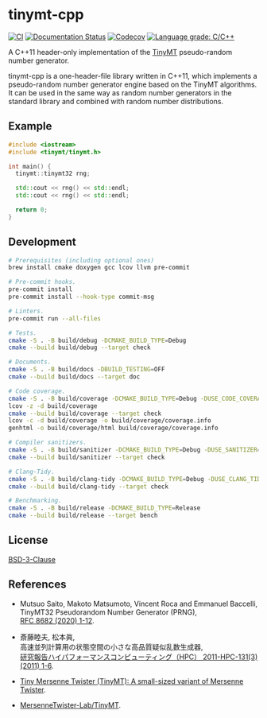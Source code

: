 tinymt-cpp
==========

[![CI](https://github.com/tueda/tinymt-cpp/workflows/CI/badge.svg?branch=master)](https://github.com/tueda/tinymt-cpp/actions?query=branch%3Amaster)
[![Documentation Status](https://readthedocs.org/projects/tinymt-cpp/badge/?version=latest)](https://tinymt-cpp.readthedocs.io/en/latest/?badge=latest)
[![Codecov](https://codecov.io/gh/tueda/tinymt-cpp/branch/master/graph/badge.svg)](https://codecov.io/gh/tueda/tinymt-cpp/branch/master)
[![Language grade: C/C++](https://img.shields.io/lgtm/grade/cpp/g/tueda/tinymt-cpp.svg?logo=lgtm&logoWidth=18)](https://lgtm.com/projects/g/tueda/tinymt-cpp/context:cpp)

A C++11 header-only implementation of the
[TinyMT](http://www.math.sci.hiroshima-u.ac.jp/~m-mat/MT/TINYMT/index.html)
pseudo-random number generator.


tinymt-cpp is a one-header-file library written in C++11, which implements
a pseudo-random number generator engine based on the TinyMT algorithms. It can
be used in the same way as random number generators in the standard library and
combined with random number distributions.


Example
-------

```cpp
#include <iostream>
#include <tinymt/tinymt.h>

int main() {
  tinymt::tinymt32 rng;

  std::cout << rng() << std::endl;
  std::cout << rng() << std::endl;

  return 0;
}
```


Development
-----------

```bash
# Prerequisites (including optional ones)
brew install cmake doxygen gcc lcov llvm pre-commit

# Pre-commit hooks.
pre-commit install
pre-commit install --hook-type commit-msg

# Linters.
pre-commit run --all-files

# Tests.
cmake -S . -B build/debug -DCMAKE_BUILD_TYPE=Debug
cmake --build build/debug --target check

# Documents.
cmake -S . -B build/docs -DBUILD_TESTING=OFF
cmake --build build/docs --target doc

# Code coverage.
cmake -S . -B build/coverage -DCMAKE_BUILD_TYPE=Debug -DUSE_CODE_COVERAGE=ON
lcov -z -d build/coverage
cmake --build build/coverage --target check
lcov -c -d build/coverage -o build/coverage/coverage.info
genhtml -o build/coverage/html build/coverage/coverage.info

# Compiler sanitizers.
cmake -S . -B build/sanitizer -DCMAKE_BUILD_TYPE=Debug -DUSE_SANITIZER=ON
cmake --build build/sanitizer --target check

# Clang-Tidy.
cmake -S . -B build/clang-tidy -DCMAKE_BUILD_TYPE=Debug -DUSE_CLANG_TIDY=ON
cmake --build build/clang-tidy --target check

# Benchmarking.
cmake -S . -B build/release -DCMAKE_BUILD_TYPE=Release
cmake --build build/release --target bench
```


License
-------

[BSD-3-Clause](https://github.com/tueda/tinymt-cpp/blob/master/LICENSE)


References
----------

- Mutsuo Saito, Makoto Matsumoto, Vincent Roca and Emmanuel Baccelli,  
  TinyMT32 Pseudorandom Number Generator (PRNG),  
  [RFC 8682 (2020) 1-12](https://www.rfc-editor.org/rfc/rfc8682.html).

- 斎藤睦夫, 松本眞,  
  高速並列計算用の状態空間の小さな高品質疑似乱数生成器,  
  [研究報告ハイパフォーマンスコンピューティング（HPC） 2011-HPC-131(3) (2011) 1-6](http://id.nii.ac.jp/1001/00077610/).

- [Tiny Mersenne Twister (TinyMT): A small-sized variant of Mersenne Twister](http://www.math.sci.hiroshima-u.ac.jp/~m-mat/MT/TINYMT/index.html).

- [MersenneTwister-Lab/TinyMT](https://github.com/MersenneTwister-Lab/TinyMT).

